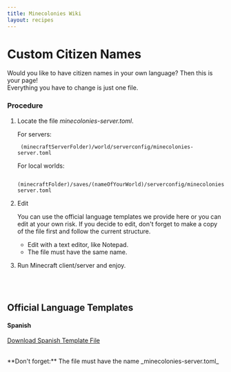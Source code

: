 ```yaml
---
title: Minecolonies Wiki
layout: recipes
---
```

# Custom Citizen Names

Would you like to have citizen names in your own language? Then this is your page!<br>
Everything you have to change is just one file.
<br>

### Procedure
1. Locate the file _minecolonies-server.toml_.<br>
 
	For servers:<br>

		(minecraftServerFolder)/world/serverconfig/minecolonies-server.toml

	For local worlds:<br>

		(minecraftFolder)/saves/(nameOfYourWorld)/serverconfig/minecolonies-server.toml
        

2. Edit
	
	You can use the official language templates we provide here or you can edit at your own risk. If you decide to edit, don't forget to make a copy of the file first and follow the current structure.
    <br>
    <ul>
	<li>Edit with a text editor, like Notepad.</li>
	<li>The file must have the same name.</li>
	</ul>
    
    
3. Run Minecraft client/server and enjoy.

<br><br>

## Official Language Templates

#### Spanish

[Download Spanish Template File](../../source/misc/languageNameTemplates/spanishTemplate.toml)


<br>
**Don't forget:** The file must have the name _minecolonies-server.toml_
